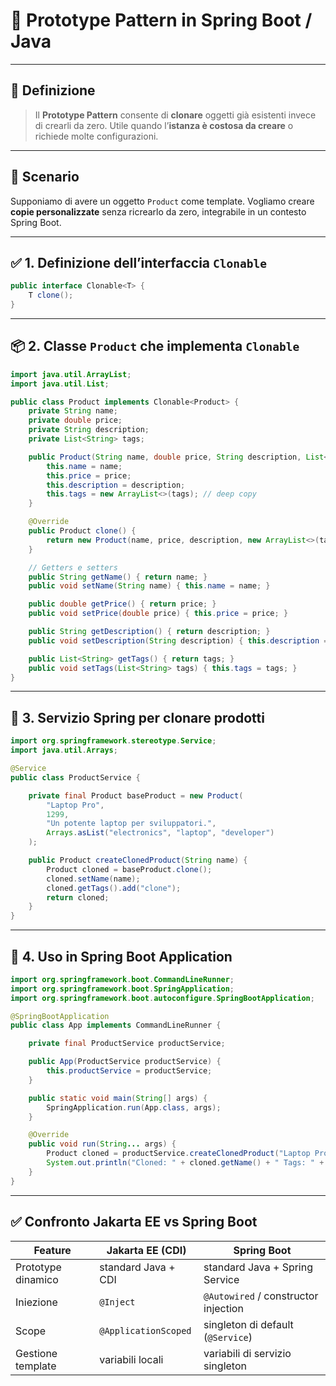 # 🧬 Prototype Pattern in Spring Boot / Java

---

## 🧠 **Definizione**

> Il **Prototype Pattern** consente di **clonare** oggetti già esistenti invece di crearli da zero. Utile quando l’**istanza è costosa da creare** o richiede molte configurazioni.

---

## 🎯 Scenario

Supponiamo di avere un oggetto `Product` come template. Vogliamo creare **copie personalizzate** senza ricrearlo da zero, integrabile in un contesto Spring Boot.

---

## ✅ 1. **Definizione dell’interfaccia `Clonable`**

```java
public interface Clonable<T> {
    T clone();
}
```

---

## 📦 2. **Classe `Product` che implementa `Clonable`**

```java
import java.util.ArrayList;
import java.util.List;

public class Product implements Clonable<Product> {
    private String name;
    private double price;
    private String description;
    private List<String> tags;

    public Product(String name, double price, String description, List<String> tags) {
        this.name = name;
        this.price = price;
        this.description = description;
        this.tags = new ArrayList<>(tags); // deep copy
    }

    @Override
    public Product clone() {
        return new Product(name, price, description, new ArrayList<>(tags));
    }

    // Getters e setters
    public String getName() { return name; }
    public void setName(String name) { this.name = name; }

    public double getPrice() { return price; }
    public void setPrice(double price) { this.price = price; }

    public String getDescription() { return description; }
    public void setDescription(String description) { this.description = description; }

    public List<String> getTags() { return tags; }
    public void setTags(List<String> tags) { this.tags = tags; }
}
```

---

## 🧪 3. **Servizio Spring per clonare prodotti**

```java
import org.springframework.stereotype.Service;
import java.util.Arrays;

@Service
public class ProductService {

    private final Product baseProduct = new Product(
        "Laptop Pro",
        1299,
        "Un potente laptop per sviluppatori.",
        Arrays.asList("electronics", "laptop", "developer")
    );

    public Product createClonedProduct(String name) {
        Product cloned = baseProduct.clone();
        cloned.setName(name);
        cloned.getTags().add("clone");
        return cloned;
    }
}
```

---

## 🚀 4. **Uso in Spring Boot Application**

```java
import org.springframework.boot.CommandLineRunner;
import org.springframework.boot.SpringApplication;
import org.springframework.boot.autoconfigure.SpringBootApplication;

@SpringBootApplication
public class App implements CommandLineRunner {

    private final ProductService productService;

    public App(ProductService productService) {
        this.productService = productService;
    }

    public static void main(String[] args) {
        SpringApplication.run(App.class, args);
    }

    @Override
    public void run(String... args) {
        Product cloned = productService.createClonedProduct("Laptop Pro (Copy)");
        System.out.println("Cloned: " + cloned.getName() + " Tags: " + cloned.getTags());
    }
}
```

---

## ✅ Confronto Jakarta EE vs Spring Boot

| Feature            | Jakarta EE (CDI)     | Spring Boot                          |
| ------------------ | -------------------- | ------------------------------------ |
| Prototype dinamico | standard Java + CDI  | standard Java + Spring Service       |
| Iniezione          | `@Inject`            | `@Autowired` / constructor injection |
| Scope              | `@ApplicationScoped` | singleton di default (`@Service`)    |
| Gestione template  | variabili locali     | variabili di servizio singleton      |
